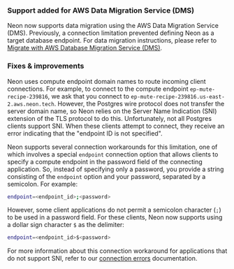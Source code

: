 ### Support added for AWS Data Migration Service (DMS)

Neon now supports data migration using the AWS Data Migration Service (DMS). Previously, a connection limitation prevented defining Neon as a target database endpoint. For data migration instructions, please refer to [Migrate with AWS Database Migration Service (DMS)](/docs/import/migrate-aws-dms).

### Fixes & improvements

Neon uses compute endpoint domain names to route incoming client connections. For example, to connect to the compute endpoint `ep-mute-recipe-239816`, we ask that you connect to `ep-mute-recipe-239816.us-east-2.aws.neon.tech`. However, the Postgres wire protocol does not transfer the server domain name, so Neon relies on the Server Name Indication (SNI) extension of the TLS protocol to do this. Unfortunately, not all Postgres clients support SNI. When these clients attempt to connect, they receive an error indicating that the "endpoint ID is not specified".

Neon supports several connection workarounds for this limitation, one of which involves a special `endpoint` connection option that allows clients to specify a compute endpoint in the password field of the connecting application. So, instead of specifying only a password, you provide a string consisting of the `endpoint` option and your password, separated by a semicolon. For example:

```bash
endpoint=<endpoint_id>;<password>
```

However, some client applications do not permit a semicolon character (`;`) to be used in a password field. For these clients, Neon now supports using a dollar sign character `$` as the delimiter:

```bash
endpoint=<endpoint_id>$<password>
```

For more information about this connection workaround for applications that do not support SNI, refer to our [connection errors](https://neon.tech/docs/connect/connection-errors#d-specify-the-endpoint-id-in-the-password-field) documentation.
